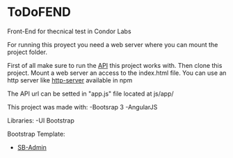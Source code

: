 # ToDoFEND
Front-End for thecnical test in Condor Labs

For running this proyect you need a web server where you can mount the project folder.

First of all make sure to run the [API](https://github.com/sergiores24/ToDoAPI) this project works with.
Then clone this project.
Mount a web server an access to the index.html file.
You can use an http server like [http-server](https://www.npmjs.com/package/http-server) available in npm

The API url can be setted in "app.js" file located at js/app/


This project was made with:
-Bootsrap 3
-AngularJS

Libraries:
-UI Bootstrap

Bootstrap Template:
- [SB-Admin](https://startbootstrap.com/templates/sb-admin/)